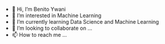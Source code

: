- 👋 Hi, I’m Benito Ywani
- 👀 I’m interested in Machine Learning 
- 🌱 I’m currently learning Data Science and Machine Learning
- 💞️ I’m looking to collaborate on ...
- 📫 How to reach me ...

<!---
Bywani/Bywani is a ✨ special ✨ repository because its `README.md` (this file) appears on your GitHub profile.
You can click the Preview link to take a look at your changes.
--->
